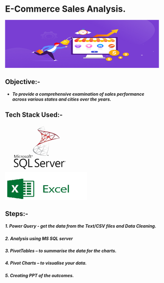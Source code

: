 # E-Commerce Sales Analysis.
![Techstack](https://github.com/gauraishwarya/Project-Images/blob/main/E%20commerce%20sales%20analysis.png?raw=true)
## Objective:-
- ##### To provide a comprehensive examination of sales performance across various states and cities over the years.
## Tech Stack Used:-
![Techstack](https://github.com/gauraishwarya/Project-Images/blob/main/Microsoft%20sql%20server%20icon.png?raw=true)
![Techstack](https://github.com/gauraishwarya/Project-Images/blob/main/Excel%20icon.png?raw=true)
## Steps:-
##### 1. Power Query - get the data from the Text/CSV files and Data Cleaning. 
##### 2. Analysis using MS SQL server
##### 3. PivotTables – to summarise the data for the charts.
##### 4. Pivot Charts – to visualise your data.
##### 5. Creating PPT of the outcomes.
